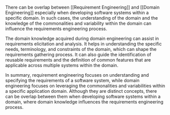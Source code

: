 There can be overlap between [[Requirement Engineering]] and [[Domain Engineering]] especially when developing software systems within a specific domain. In such cases, the understanding of the domain and the knowledge of the commonalities and variability within the domain can influence the requirements engineering process.

The domain knowledge acquired during domain engineering can assist in requirements elicitation and analysis. It helps in understanding the specific needs, terminology, and constraints of the domain, which can shape the requirements gathering process. It can also guide the identification of reusable requirements and the definition of common features that are applicable across multiple systems within the domain.

In summary, requirement engineering focuses on understanding and specifying the requirements of a software system, while domain engineering focuses on leveraging the commonalities and variabilities within a specific application domain. Although they are distinct concepts, there can be overlap between them when developing software systems within a domain, where domain knowledge influences the requirements engineering process.
